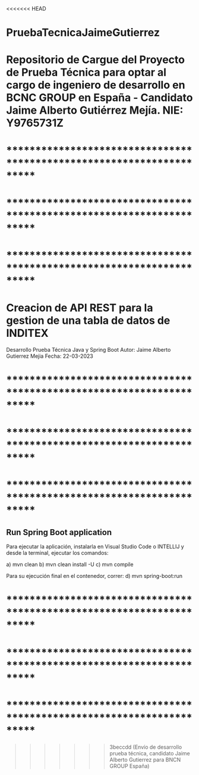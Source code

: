 <<<<<<< HEAD
# PruebaTecnicaJaimeGutierrez
Repositorio de Cargue del Proyecto de Prueba Técnica para optar al cargo de ingeniero de desarrollo en BCNC GROUP en España - Candidato Jaime Alberto Gutiérrez Mejía.  NIE:  Y9765731Z
=======
# *********************************************************************
# *********************************************************************
# *********************************************************************

# Creacion de API REST para la gestion de una tabla de datos de INDITEX
Desarrollo Prueba Técnica Java y Spring Boot
Autor:   Jaime Alberto Gutierrez Mejia
Fecha:  22-03-2023

# *********************************************************************
# *********************************************************************
# *********************************************************************
## Run Spring Boot application
Para ejecutar la aplicación, instalarla en Visual Studio Code o INTELLIJ
y desde la terminal, ejecutar los comandos:

a)  mvn clean
b)  mvn clean install -U
c)  mvn compile

Para su ejecución final en el contenedor, correr:
d)  mvn spring-boot:run


# *********************************************************************
# *********************************************************************
# *********************************************************************
>>>>>>> 3beccdd (Envío de desarrollo prueba técnica, candidato Jaime Alberto Gutierrez para BNCN GROUP España)

